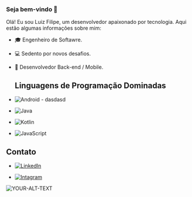 ### Seja bem-vindo 👋

Olá! Eu sou Luiz Filipe, um desenvolvedor apaixonado por tecnologia. Aqui estão algumas informações sobre mim:

- 🎓 Engenheiro de Softawre.
- 💻 Sedento por novos desafios.
- 📱 Desenvolvedor Back-end / Mobile.

  ## Linguagens de Programação Dominadas

- ![Android](https://img.shields.io/badge/-Android-green)    - dasdasd
- ![Java](https://img.shields.io/badge/-Java-red)
- ![Kotlin](https://img.shields.io/badge/-Kotlin-purple)
- ![JavaScript](https://img.shields.io/badge/-JavaScript-yellow)

## Contato

- [![LinkedIn](https://img.shields.io/badge/-LinkedIn-blue?style=flat-square&logo=linkedin&logoColor=white&link)](https://www.linkedin.com/in/luizfilipemkato/)

- [![Intagram](https://img.shields.io/badge/-Instagram-purple?style=flat-square&logo=instagram&logoColor=white&link)](https://www.instagram.com/luizfilipedev_/)

<html>
<picture>
 <source media="(prefers-color-scheme: dark)" srcset="YOUR-DARKMODE-IMAGE">
 <source media="(prefers-color-scheme: light)" srcset="YOUR-LIGHTMODE-IMAGE">
 <img alt="YOUR-ALT-TEXT" src="YOUR-DEFAULT-IMAGE">
</picture>
</html>
